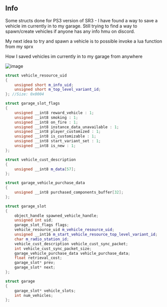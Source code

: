 ## Info

Some structs done for PS3 version of SR3 - I have found a way to save a vehicle im currently in to my garage. Still trying to find a way to spawn/create vehicles
if anyone has any info hmu on discord. 

My next idea to try and spawn a vehicle is to possible invoke a lua function from my sprx

How I saved vehicles im currently in to my garage from anywhere

![image](https://cdn.discordapp.com/attachments/698690083154559087/1099242493016559687/image.png)

```cpp
struct vehicle_resource_uid
{
    unsigned short m_info_uid;
    unsigned short m_top_level_variant_id;
}; //Size: 0x0004

struct garage_slot_flags
{
    unsigned __int8 reward_vehicle : 1;
    unsigned __int8 smoking : 1;
    unsigned __int8 on_fire : 1;
    unsigned __int8 instance_data_unavailable : 1;
    unsigned __int8 player_customized : 1;
    unsigned __int8 is_customizable : 1;
    unsigned __int8 start_variant_set : 1;
    unsigned __int8 is_new : 1;
};

struct vehicle_cust_description
{
    unsigned __int8 m_data[57];
};

struct garage_vehicle_purchase_data
{
    unsigned __int8 purchased_components_buffer[32];
};

struct garage_slot
{
    object_handle spawned_vehicle_handle;
    unsigned int uid;
    garage_slot_flags flags;
    vehicle_resource_uid m_vehicle_resource_uid;
    unsigned __int16 m_start_vehicle_resource_top_level_variant_id;
    char m_radio_station_id;
    vehicle_cust_description vehicle_cust_sync_packet;
    int vehicle_cust_sync_packet_size;
    garage_vehicle_purchase_data vehicle_purchase_data;
    float retrieval_cost;
    garage_slot* prev;
    garage_slot* next;
};

struct garage
{
    garage_slot* vehicle_slots;
    int num_vehicles;
};

```
